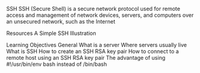SSH SSH (Secure Shell) is a secure network protocol used for remote access and management of network devices, servers, and computers over an unsecured network, such as the Internet

Resources A Simple SSH Illustration

Learning Objectives General What is a server Where servers usually live What is SSH How to create an SSH RSA key pair How to connect to a remote host using an SSH RSA key pair The advantage of using #!/usr/bin/env bash instead of /bin/bash
